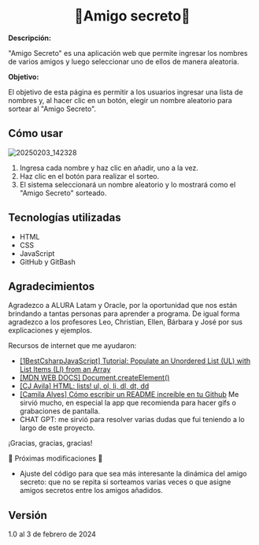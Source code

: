<h1 align= "Center">🎉Amigo secreto🤫</h1>

**Descripción:**

"Amigo Secreto" es una aplicación web que permite ingresar los nombres de varios amigos y luego seleccionar uno de ellos de manera aleatoria.

**Objetivo:**

El objetivo de esta página es permitir a los usuarios ingresar una lista de nombres y, al hacer clic en un botón, elegir un nombre aleatorio para sortear al "Amigo Secreto".

## Cómo usar
![20250203_142328](https://github.com/user-attachments/assets/2a5f32f8-ca5e-4c78-a265-a90f412c3008)
1. Ingresa cada nombre y haz clic en añadir, uno a la vez.
2. Haz clic en el botón para realizar el sorteo.
3. El sistema seleccionará un nombre aleatorio y lo mostrará como el "Amigo Secreto" sorteado.

## Tecnologías utilizadas

- HTML
- CSS
- JavaScript
- GitHub y GitBash
  
## Agradecimientos
Agradezco a ALURA Latam y Oracle, por la oportunidad que nos están brindando a tantas personas para aprender a programa.
De igual forma agradezco a los profesores Leo, Christian, Ellen, Bárbara y José por sus explicaciones y ejemplos.

Recursos de internet que me ayudaron:
- [[1BestCsharpJavaScript] Tutorial: Populate an Unordered List (UL) with List Items (LI) from an Array](https://youtu.be/72AAyx3wFxQ?si=c0YgK8CfpxuIbog5)
- [[MDN WEB DOCS] Document.createElement()](https://developer.mozilla.org/es/docs/Web/API/Document/createElement)
- [[CJ Avila] HTML: lists! ul, ol, li, dl, dt, dd](https://youtu.be/F1bofxImJ3Y?si=2hD9bIakDPObhlV0)
- [[Camila Alves] Cómo escribir un README increíble en tu Github](https://www.aluracursos.com/blog/como-escribir-un-readme-increible-en-tu-github)
    Me sirvió mucho, en especial la app que recomienda para hacer gifs o grabaciones de pantalla.
- CHAT GPT: me sirvió para resolver varias dudas que fui teniendo a lo largo de este proyecto.

¡Gracias, gracias, gracias!


🚧 Próximas modificaciones 🚧
- Ajuste del código para que sea más interesante la dinámica del amigo secreto: que no se repita si sorteamos varias veces o que asigne amigos secretos entre los amigos añadidos.

## Versión
1.0 al 3 de febrero de 2024

